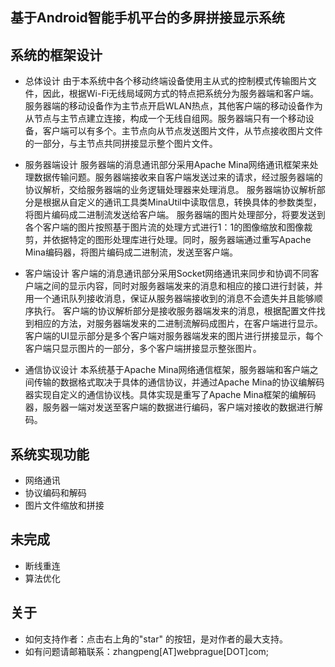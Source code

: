 ## 基于Android智能手机平台的多屏拼接显示系统

## 系统的框架设计
- 总体设计
由于本系统中各个移动终端设备使用主从式的控制模式传输图片文件，因此，根据Wi-Fi无线局域网方式的特点把系统分为服务器端和客户端。服务器端的移动设备作为主节点开启WLAN热点，其他客户端的移动设备作为从节点与主节点建立连接，构成一个无线自组网。服务器端只有一个移动设备，客户端可以有多个。主节点向从节点发送图片文件，从节点接收图片文件的一部分，与主节点共同拼接显示整个图片文件。

- 服务器端设计
服务器端的消息通讯部分采用Apache Mina网络通讯框架来处理数据传输问题。服务器端接收来自客户端发送过来的请求，经过服务器端的协议解析，交给服务器端的业务逻辑处理器来处理消息。
	服务器端协议解析部分是根据从自定义的通讯工具类MinaUtil中读取信息，转换具体的参数类型，将图片编码成二进制流发送给客户端。
	服务器端的图片处理部分，将要发送到各个客户端的图片按照基于图片流的处理方式进行1：1的图像缩放和图像裁剪，并依据特定的图形处理库进行处理。同时，服务器端通过重写Apache Mina编码器，将图片编码成二进制流，发送至客户端。
- 客户端设计
客户端的消息通讯部分采用Socket网络通讯来同步和协调不同客户端之间的显示内容，同时对服务器端发来的消息和相应的接口进行封装，并用一个通讯队列接收消息，保证从服务器端接收到的消息不会遗失并且能够顺序执行。
	客户端的协议解析部分是接收服务器端发来的消息，根据配置文件找到相应的方法，对服务器端发来的二进制流解码成图片，在客户端进行显示。
	客户端的UI显示部分是多个客户端对服务器端发来的图片进行拼接显示，每个客户端只显示图片的一部分，多个客户端拼接显示整张图片。
- 通信协议设计
本系统基于Apache Mina网络通信框架，服务器端和客户端之间传输的数据格式取决于具体的通信协议，并通过Apache Mina的协议编解码器实现自定义的通信协议栈。具体实现是重写了Apache Mina框架的编解码器，服务器一端对发送至客户端的数据进行编码，客户端对接收的数据进行解码。

## 系统实现功能
- 网络通讯
- 协议编码和解码
- 图片文件缩放和拼接

## 未完成
- 断线重连
- 算法优化

## 关于
- 如何支持作者：点击右上角的"star" 的按钮，是对作者的最大支持。
- 如有问题请邮箱联系：zhangpeng[AT]webprague[DOT]com;
